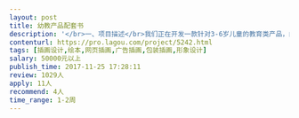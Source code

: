```yaml
---                
layout: post       
title: 幼教产品配套书           
description: '</br>一、项目描述</br>我们正在开发一款针对3-6岁儿童的教育类产品，内容涵盖孩子学习的方方面面，比如数学、英语、识字等等。产品需要配套的书籍。书籍不是绘本，更多的是一个一个的知识点。一本书包含40页的内容。</br> </br>二、主要工作</br>插画师根据内容要求绘制书中内容，包括每一页所表现的场景和元素。为保证统一性，人物形象、动物形象和场景的画风请严格按照我方提供的样稿执行。</br> </br>三、人员要求</br>擅长儿童卡通风格的插画师，特别是幼儿园阶段的插画风格，制作过“儿童读物”和“低龄儿童游戏”者优先。因为周期紧、任务重，我们倾向与不同的插画师或团队来完成此次工作。</br> </br> </br>四、工作量</br>1.所有工作从今日起到12月10号止。</br>2.所有制作文件均为成品文件。（需绘制+排版，可以直接印刷）</br>'     
contenturl: https://pro.lagou.com/project/5242.html      
tags: [插画设计,绘本,网页插画,广告插画,包装插画,形象设计]            
salary: 50000元以上          
publish_time: 2017-11-25 17:28:11         
review: 1029人                   
apply: 11人                   
recommend: 4人                   
time_range: 1-2周              
---                 
```

